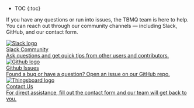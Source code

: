 * TOC
{:toc}

If you have any questions or run into issues, the TBMQ team is here to help. You can reach out through our community channels — including Slack, GitHub, and our contact form.

<div class="doc-features row mt-4">
    <div class="col-12 col-sm-6 col-lg col-xxl-6 col-4xl mb-4">
        <a class="feature-card" href="https://join.slack.com/t/tbmq/shared_invite/zt-31kk3315e-5jtPw8YAKskq1KkUqTrTyQ">
            <img class="feature-logo" src="https://img.thingsboard.io/mqtt-broker/slack-logo.svg" alt="Slack logo">
            <div class="feature-title">Slack Community</div>
            <div class="feature-text">
                Ask questions and get quick tips from other users and contributors.
            </div>
        </a>
    </div>
    <div class="col-12 col-sm-6 col-lg col-xxl-6 col-4xl mb-4">
        <a class="feature-card" href="https://github.com/thingsboard/tbmq/issues?q=is%3Aissue">
            <img class="feature-logo" src="https://img.thingsboard.io/mqtt-broker/github-logo.svg" alt="Github logo">
            <div class="feature-title">Github Issues</div>
            <div class="feature-text">
                Found a bug or have a question? Open an issue on our GitHub repo.
            </div>
        </a>
    </div>
    <div class="col-12 col-sm-6 col-lg col-xxl-6 col-4xl mb-4">
        <a class="feature-card" href="/docs/contact-us/?subject=TBMQ">
            <img class="feature-logo" src="https://img.thingsboard.io/feature-logo/thingsboard-logo.svg" alt="Thingsboard logo">
            <div class="feature-title">Contact Us</div>
            <div class="feature-text">
                For direct assistance, fill out the contact form and our team will get back to you.
            </div>
        </a>
    </div>
</div>